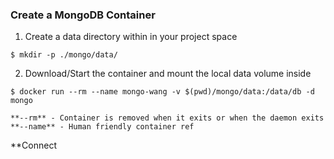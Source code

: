 ### Create a MongoDB Container

1. Create a data directory within in your project space
```
$ mkdir -p ./mongo/data/
```

2. Download/Start the container and mount the local data volume inside
```
$ docker run --rm --name mongo-wang -v $(pwd)/mongo/data:/data/db -d mongo

**--rm** - Container is removed when it exits or when the daemon exits
**--name** - Human friendly container ref
```

**Connect